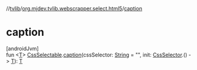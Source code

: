 //[tvlib](../../index.md)/[org.mjdev.tvlib.webscrapper.select.html5](index.md)/[caption](caption.md)

# caption

[androidJvm]\
fun &lt;[T](caption.md)&gt; [CssSelectable](../org.mjdev.tvlib.webscrapper.select/-css-selectable/index.md).[caption](caption.md)(cssSelector: [String](https://kotlinlang.org/api/latest/jvm/stdlib/kotlin/-string/index.html) = &quot;&quot;, init: [CssSelector](../org.mjdev.tvlib.webscrapper.select/-css-selector/index.md).() -&gt; [T](caption.md)): [T](caption.md)
